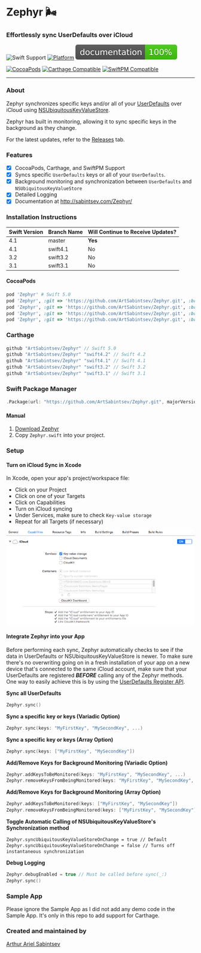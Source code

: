 # Zephyr 🌬️

### Effortlessly sync UserDefaults over iCloud

![Swift Support](https://img.shields.io/badge/Swift-4.2%2C%204.1%2C%203.2%2C%203.1-orange.svg) [![Platform](https://img.shields.io/badge/Platforms-iOS%20%7c%20tvOS-lightgray.svg?style=flat)](http://cocoadocs.org/docsets/Zephyr) ![Documentation](https://github.com/ArtSabintsev/Zephyr/blob/master/docs/badge.svg)

[![CocoaPods](https://img.shields.io/cocoapods/v/Zephyr.svg)]()  [![Carthage Compatible](https://img.shields.io/badge/Carthage-compatible-4BC51D.svg?style=flat)]() [![SwiftPM Compatible](https://img.shields.io/badge/SwiftPM-Compatible-brightgreen.svg)](https://swift.org/package-manager/)

---
### About

Zephyr synchronizes specific keys and/or all of your [UserDefaults](https://developer.apple.com/documentation/foundation/userdefaults) over iCloud using [NSUbiquitousKeyValueStore](https://developer.apple.com/library/ios/documentation/Foundation/Reference/NSUbiquitousKeyValueStore_class/).

Zephyr has built in monitoring, allowing it to sync specific keys in the background as they change.

For the latest updates, refer to the [Releases](https://github.com/ArtSabintsev/Zephyr/releases) tab.

### Features
- [x] CocoaPods, Carthage, and SwiftPM Support
- [x] Syncs specific `UserDefaults` keys or all of your `UserDefaults`.
- [x] Background monitoring and synchronization between `UserDefaults` and `NSUbiquitousKeyValueStore`
- [x] Detailed Logging
- [x] Documentation at http://sabintsev.com/Zephyr/

### Installation Instructions

| Swift Version |  Branch Name  | Will Continue to Receive Updates?
| ------------- | ------------- |  -------------
| 4.1  | master   | **Yes**
| 4.1  | swift4.1 | No
| 3.2  | swift3.2 | No
| 3.1  | swift3.1 | No

#### CocoaPods
```ruby
pod 'Zephyr' # Swift 5.0
pod 'Zephyr', :git => 'https://github.com/ArtSabintsev/Zephyr.git', :branch => 'swift4.2' # Swift 4.2
pod 'Zephyr', :git => 'https://github.com/ArtSabintsev/Zephyr.git', :branch => 'swift4.1' # Swift 4.1
pod 'Zephyr', :git => 'https://github.com/ArtSabintsev/Zephyr.git', :branch => 'swift3.2' # Swift 3.2
pod 'Zephyr', :git => 'https://github.com/ArtSabintsev/Zephyr.git', :branch => 'swift3.1' # Swift 3.1
```

### Carthage
``` swift
github "ArtSabintsev/Zephyr" // Swift 5.0
github "ArtSabintsev/Zephyr" "swift4.2" // Swift 4.2
github "ArtSabintsev/Zephyr" "swift4.1" // Swift 4.1
github "ArtSabintsev/Zephyr" "swift3.2" // Swift 3.2
github "ArtSabintsev/Zephyr" "swift3.1" // Swift 3.1
```

### Swift Package Manager
``` swift
.Package(url: "https://github.com/ArtSabintsev/Zephyr.git", majorVersion: 3)
```

#### Manual

1. [Download Zephyr](http://github.com/ArtSabintsev/Zephyr/archive/master.zip)
2. Copy `Zephyr.swift` into your project.

### Setup

#### Turn on iCloud Sync in Xcode
In Xcode, open your app's project/workspace file:
- Click on your Project
- Click on one of your Targets
- Click on Capabilities
- Turn on iCloud syncing
- Under Services, make sure to check `Key-value storage`
- Repeat for all Targets (if necessary)

![How to turn on iCloud Key Value Store Syncing](https://github.com/ArtSabintsev/Zephyr/blob/master/Assets/XcodeSettings.png?raw=true "How to turn on iCloud Key Value Store Syncing")

#### Integrate Zephyr into your App

Before performing each sync, Zephyr automatically checks to see if the data in UserDefaults or NSUbiquitousKeyValueStore is newer. To make sure there's no overwriting going on in a fresh installation of your app on a new device that's connected to the same iCloud account, make sure that your UserDefaults are registered ***BEFORE*** calling any of the Zephyr methods. One way to easily achieve this is by using the [UserDefaults Register API](https://developer.apple.com/documentation/foundation/userdefaults/1417065-register).

**Sync all UserDefaults**
```Swift
Zephyr.sync()
```

**Sync a specific key or keys (Variadic Option)**
```Swift
Zephyr.sync(keys: "MyFirstKey", "MySecondKey", ...)
```

**Sync a specific key or keys (Array Option)**
```Swift
Zephyr.sync(keys: ["MyFirstKey", "MySecondKey"])
```

**Add/Remove Keys for Background Monitoring (Variadic Option)**

```Swift
Zephyr.addKeysToBeMonitored(keys: "MyFirstKey", "MySecondKey", ...)
Zephyr.removeKeysFromBeingMonitored(keys: "MyFirstKey", "MySecondKey", ...)
```

**Add/Remove Keys for Background Monitoring (Array Option)**
```Swift
Zephyr.addKeysToBeMonitored(keys: ["MyFirstKey", "MySecondKey"])
Zephyr.removeKeysFromBeingMonitored(keys: ["MyFirstKey", "MySecondKey"])
```
**Toggle Automatic Calling of NSUbiquitousKeyValueStore's Synchronization method**
```
Zephyr.syncUbiquitousKeyValueStoreOnChange = true // Default
Zephyr.syncUbiquitousKeyValueStoreOnChange = false // Turns off instantaneous synchronization
```

**Debug Logging**
```Swift
Zephyr.debugEnabled = true // Must be called before sync(_:)
Zephyr.sync()
```

### Sample App

Please ignore the Sample App as I did not add any demo code in the Sample App. It's only in this repo to add support for Carthage.

### Created and maintained by
[Arthur Ariel Sabintsev](http://www.sabintsev.com/)
